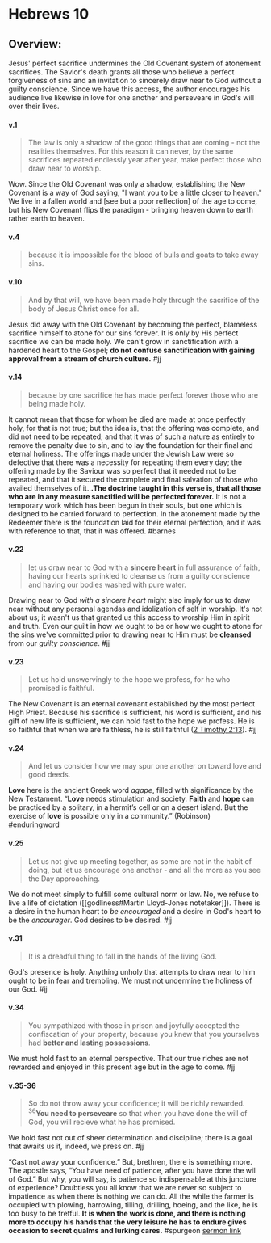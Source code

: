 # Hebrews 10

## Overview:
Jesus' perfect sacrifice undermines the Old Covenant system of atonement sacrifices. The Savior's death grants all those who believe a perfect forgiveness of sins and an invitation to sincerely draw near to God without a guilty conscience. Since we have this access, the author encourages his audience live likewise in love for one another and perseveare in God's will over their lives.


#### v.1
>The law is only a shadow of the good things that are coming - not the realities themselves. For this reason it can never, by the same sacrifices repeated endlessly year after year, make perfect those who draw near to worship.

Wow. Since the Old Covenant was only a shadow, establishing the New Covenant is a way of God saying, "I want you to be a little closer to heaven." We live in a fallen world and [see but a poor reflection] of the age to come, but his New Covenant flips the paradigm - bringing heaven down to earth rather earth to heaven. 

#### v.4
>because it is impossible for the blood of bulls and goats to take away sins.

#### v.10
>And by that will, we have been made holy through the sacrifice of the body of Jesus Christ once for all.

Jesus did away with the Old Covenant by becoming the perfect, blameless sacrifice himself to atone for our sins forever. It is only by His perfect sacrifice we can be made holy. We can't grow in sanctification with a hardened heart to the Gospel; **do not confuse sanctification with gaining approval from a stream of church culture.**
#jj

#### v.14
>because by one sacrifice he has made perfect forever those who are being made holy.

It cannot mean that those for whom he died are made at once perfectly holy, for that is not true; but the idea is, that the offering was complete, and did not need to be repeated; and that it was of such a nature as entirely to remove the penalty due to sin, and to lay the foundation for their final and eternal holiness. The offerings made under the Jewish Law were so defective that there was a necessity for repeating them every day; the offering made by the Saviour was so perfect that it needed not to be repeated, and that it secured the complete and final salvation of those who availed themselves of it..**.The doctrine taught in this verse is, that all those who are in any measure sanctified will be perfected forever.** It is not a temporary work which has been begun in their souls, but one which is designed to be carried forward to perfection. In the atonement made by the Redeemer there is the foundation laid for their eternal perfection, and it was with reference to that, that it was offered.
#barnes 

#### v.22
>let us draw near to God with a **sincere heart** in full assurance of faith, having our hearts sprinkled to cleanse us from a guilty conscience and having our bodies washed with pure water.

Drawing near to God *with a sincere heart* might also imply for us to draw near without any personal agendas and idolization of self in worship. It's not about us; it wasn't us that granted us this access to worship Him in spirit and truth. Even our guilt in how we ought to be or how we ought to atone for the sins we've committed prior to drawing near to Him must be **cleansed** from our *guilty conscience*.
#jj 

#### v.23
>Let us hold unswervingly to the hope we profess, for he who promised is faithful.

The New Covenant is an eternal covenant established by the most perfect High Priest. Because his sacrifice is sufficient, his word is sufficient, and his gift of new life is sufficient, we can hold fast to the hope we profess. He is so faithful that when we are faithless, he is still faithful ([2 Timothy 2:13](2Timothy2#v.11-13)).
#jj 

#### v.24
>And let us consider how we may spur one another on toward love and good deeds.

**Love** here is the ancient Greek word _agape_, filled with significance by the New Testament. “**Love** needs stimulation and society. **Faith** and **hope** can be practiced by a solitary, in a hermit’s cell or on a desert island. But the exercise of **love** is possible only in a community.” (Robinson)
#enduringword 

#### v.25
>Let us not give up meeting together, as some are not in the habit of doing, but let us encourage one another - and all the more as you see the Day approaching.

We do not meet simply to fulfill some cultural norm or law. No, we refuse to live a life of dictation ([[godliness#Martin Lloyd-Jones notetaker]]). There is a desire in the human heart to *be encouraged* and a desire in God's heart to be the *encourager*. God desires to be desired.
#jj


#### v.31
>It is a dreadful thing to fall in the hands of the living God.

God's presence is holy. Anything unholy that attempts to draw near to him ought to be in fear and trembling. We must not undermine the holiness of our God.
#jj

#### v.34
>You sympathized with those in prison and joyfully accepted the confiscation of your property, because you knew that you yourselves had **better and lasting possessions**.

We must hold fast to an eternal perspective. That our true riches are not rewarded and enjoyed in this present age but in the age to come.
#jj 

#### v.35-36
>So do not throw away your confidence; it will be richly rewarded. <sup>36</sup>**You need to perseveare** so that when you have done the will of God, you will recieve what he has promised.

We hold fast not out of sheer determination and discipline; there is a goal that awaits us if, indeed, we press on.
#jj

“Cast not away your confidence.” But, brethren, there is something more. The apostle says, “You have need of patience, after you have done the will of God.” But why, you will say, is patience so indispensable at this juncture of experience? Doubtless you all know that we are never so subject to impatience as when there is nothing we can do. All the while the farmer is occupied with plowing, harrowing, tilling, drilling, hoeing, and the like, he is too busy to be fretful. **It is when the work is done, and there is nothing more to occupy his hands that the very leisure he has to endure gives occasion to secret qualms and lurking cares.**
#spurgeon [sermon link](https://www.spurgeongems.org/sermon/chs1025.pdf)


